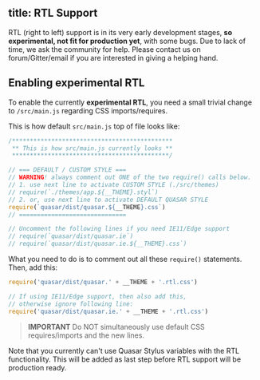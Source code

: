 title: RTL Support
---

RTL (right to left) support is in its very early development stages, **so experimental, not fit for production yet**, with some bugs. Due to lack of time, we ask the community for help. Please contact us on forum/Gitter/email if you are interested in giving a helping hand.

## Enabling experimental RTL
To enable the currently **experimental RTL**, you need a small trivial change to `/src/main.js` regarding CSS imports/requires.

This is how default `src/main.js` top of file looks like:
```js
/*********************************************
 ** This is how src/main.js currently looks **
 ********************************************/

// === DEFAULT / CUSTOM STYLE ===
// WARNING! always comment out ONE of the two require() calls below.
// 1. use next line to activate CUSTOM STYLE (./src/themes)
// require(`./themes/app.${__THEME}.styl`)
// 2. or, use next line to activate DEFAULT QUASAR STYLE
require(`quasar/dist/quasar.${__THEME}.css`)
// ==============================

// Uncomment the following lines if you need IE11/Edge support
// require(`quasar/dist/quasar.ie`)
// require(`quasar/dist/quasar.ie.${__THEME}.css`)
```

What you need to do is to comment out all these `require()` statements. Then, add this:
```js
require('quasar/dist/quasar.' + __THEME + '.rtl.css')

// If using IE11/Edge support, then also add this,
// otherwise ignore following line:
require('quasar/dist/quasar.ie.' + __THEME + '.rtl.css')
```

> **IMPORTANT**
> Do NOT simultaneously use default CSS requires/imports and the new lines.

Note that you currently can't use Quasar Stylus variables with the RTL functionality. This will be added as last step before RTL support will be production ready.
